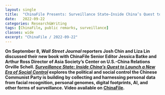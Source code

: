 ```yaml
---
layout: single
title:  "ChinaFile Presents: Surveillance State—Inside China’s Quest to Launch a New Era of Social Control"
date:   2022-09-22
categories: Research&Writing
tags: [ChinaFile, public remarks, surveillance]
classes: wide
excerpt: "ChinaFile / 2022-09-22"
---
```



**On September 8, <em>Wall Street Journal</em> reporters Josh Chin and Liza Lin discussed their new book with ChinaFile Senior Editor Jessica Batke and Arthur Ross Director of Asia Society’s Center on U.S.-China Relations Orville Schell. <a href="https://us.macmillan.com/books/9781250249296/surveillancestate" target="_blank"><em>Surveillance State: Inside China’s Quest to Launch a New Era of Social Control</em></a> explores the political and social control the Chinese Communist Party is building by collecting and harnessing personal data from facial recognition, personal genomes, digital footprints, AI, and other forms of surveillance. Video available on [ChinaFile](https://www.chinafile.com/reporting-opinion/features/chinafile-presents-surveillance-state-inside-chinas-quest-launch-new-era).**
